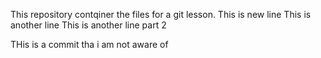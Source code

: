 This repository contqiner the files for a git lesson.
This is new line
This is another line
This is another line part 2

THis is a commit tha i am not aware of

